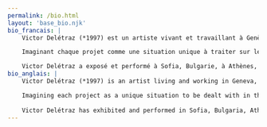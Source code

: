 ```yaml
---
permalink: /bio.html
layout: 'base_bio.njk'
bio_francais: |
    Victor Delétraz (*1997) est un artiste vivant et travaillant à Genève.Il est récemment diplômé d'un master en arts visuels (Work.Master pratiques artistiques contemporaines) à la HEAD–Genève. Sa pratique s'articule autour de la sculpture, l'écriture, la musique,la vidéo, la peinture et la performance.

    Imaginant chaque projet comme une situation unique à traiter sur le moment, son travail interroge le monde qui l'entoure, transformant des objets du quotidien et leur sens pour amener à d'autres narrations et écritures, absurdes et engagées. Ses installations intègrent souvent des objets aux typologies et origines diverses mêlant peintures, accessoires, objets en mouvement, objets aux potentiels performatifs, à activer/désactiver. Les sculptures ne sont pas fixées, évoluent dans le temps, sont re-transformées pour des expositions futures créant ainsi un corpus propre à l'artiste, un vocabulaire commun jouant sur la répétition. Ses performances abordent des notions d'échec, de vulnérabilité, le tout teinté d'humour, d'absurdité, de gestes bancals et d'improvisation. Tout part d'un regard, dans la rue ou sur internet. Les images ou objets sont collectionnés, réinterprété, modifié, influencent des fictions que l'artiste développe pour chacun de ses projets.

    Victor Delétraz a exposé et performé à Sofia, Bulgarie, à Athènes, Grèce, à la 4e et 5e Biennale des espaces d'art indépendant de Genève et prépare sa première exposition personnelle à l'espace Zabriskie à Genève curaté par Limbo Space pour début novembre 2023.
bio_anglais: |
    Victor Delétraz (*1997) is an artist living and working in Geneva, who recently graduated from the HEAD-Geneva with a Master's degree in visual arts (Work.Master pratiques artistiques contemporaines). His practice revolves around sculpture, writing, music, video, painting and performance.

    Imagining each project as a unique situation to be dealt with in the moment, his work questions the world around him, transforming everyday objects and their meaning to lead to other narratives and writings, both absurd and engaged. Her installations often incorporate objects of diverse typologies and origins, mixing paintings, accessories, moving objects and objects with performative potential, to be activated/deactivated. The sculptures are not fixed, but evolve over time, being re-transformed for future exhibitions, creating a body of work specific to the artist, a common vocabulary that plays on repetition. Her performances address notions of failure and vulnerability, tinged with humor, absurdity, wobbly gestures and improvisation. Everything starts with a glance, in the street or on the Internet. Images and objects are collected, reinterpreted and modified, influencing the fictions that the artist develops for each of his projects.  
    
    Victor Delétraz has exhibited and performed in Sofia, Bulgaria, Athens, Greece, at the 4th and 5th Biennale des espaces d'art indépendant de Genève and is preparing his first solo show at Espace Zabriskie in Geneva, curated by Limbo Space, for early November 2023.
---
```



